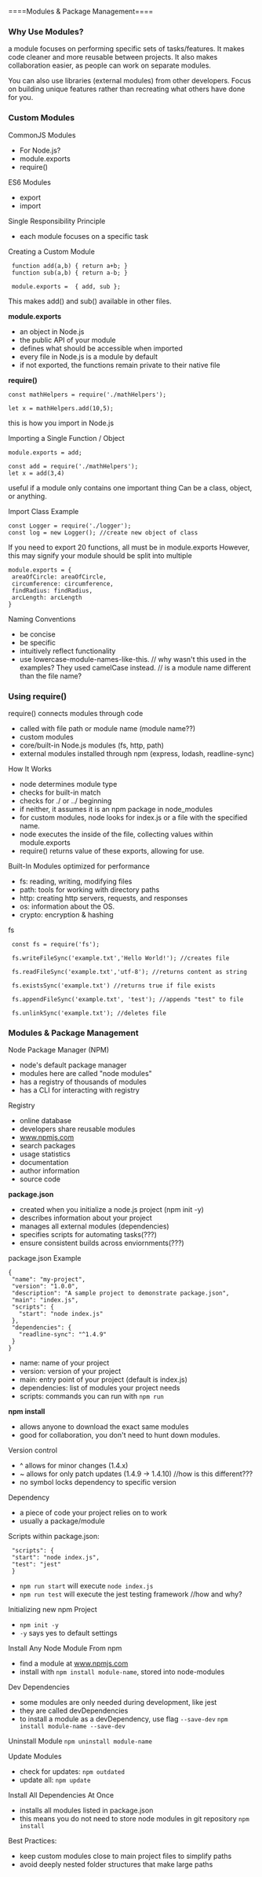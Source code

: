 ====Modules & Package Management====

### Why Use Modules?

a module focuses on performing specific sets of tasks/features.
It makes code cleaner and more reusable between projects.
It also makes collaboration easier, as people can work on separate modules.

You can also use libraries (external modules) from other developers.
Focus on building unique features rather than recreating what others have done for you.



### Custom Modules

CommonJS Modules
- For Node.js?
- module.exports
- require()

ES6 Modules
- export
- import

Single Responsibility Principle
- each module focuses on a specific task

Creating a Custom Module
```
 function add(a,b) { return a+b; }
 function sub(a,b) { return a-b; }
 
 module.exports =  { add, sub };
```
This makes add() and sub() available in other files.


**module.exports**
- an object in Node.js
- the public API of your module
- defines what should be accessible when imported
- every file in Node.js is a module by default
- if not exported, the functions remain private to their native file


**require()**
```
const mathHelpers = require('./mathHelpers');

let x = mathHelpers.add(10,5);
```
this is how you import in Node.js


Importing a Single Function / Object
```
module.exports = add;
```

```
const add = require('./mathHelpers');
let x = add(3,4)
```
useful if a module only contains one important thing
Can be a class, object, or anything.


Import Class Example
```
const Logger = require('./logger');
const log = new Logger(); //create new object of class
```

If you need to export 20 functions, all must be in module.exports
However, this may signify your module should be split into multiple
```
module.exports = {
 areaOfCircle: areaOfCircle,
 circumference: circumference,
 findRadius: findRadius,
 arcLength: arcLength
}
```

Naming Conventions
- be concise
- be specific
- intuitively reflect functionality
- use lowercase-module-names-like-this.
// why wasn't this used in the examples? They used camelCase instead.
// is a module name different than the file name?



### Using require()

require() connects modules through code
- called with file path or module name (module name??)
- custom modules
- core/built-in Node.js modules (fs, http, path)
- external modules installed through npm (express, lodash, readline-sync)

How It Works
- node determines module type
 - checks for built-in match
 - checks for ./ or ../ beginning
 - if neither, it assumes it is an npm package in node_modules
- for custom modules, node looks for index.js or a file with the specified name.
- node executes the inside of the file, collecting values within module.exports
- require() returns value of these exports, allowing for use.

Built-In Modules
optimized for performance
- fs: reading, writing, modifying files
- path: tools for working with directory paths
- http: creating http servers, requests, and responses
- os: information about the OS.
- crypto: encryption & hashing

fs
```
 const fs = require('fs');
 
 fs.writeFileSync('example.txt','Hello World!'); //creates file

 fs.readFileSync('example.txt','utf-8'); //returns content as string

 fs.existsSync('example.txt') //returns true if file exists

 fs.appendFileSync('example.txt', 'test'); //appends "test" to file

 fs.unlinkSync('example.txt'); //deletes file
```



### Modules & Package Management

Node Package Manager (NPM)
- node's default package manager
- modules here are called "node modules"
- has a registry of thousands of modules
- has a CLI for interacting with registry

Registry
- online database
- developers share reusable modules
- www.npmjs.com
 - search packages
 - usage statistics
 - documentation
 - author information
 - source code

**package.json**
- created when you initialize a node.js project (npm init -y)
- describes information about your project
- manages all external modules (dependencies)
- specifies scripts for automating tasks(???)
- ensure consistent builds across enviornments(???)

package.json Example
```
{
 "name": "my-project",
 "version": "1.0.0",
 "description": "A sample project to demonstrate package.json",
 "main": "index.js",
 "scripts": {
   "start": "node index.js"
 },
 "dependencies": {
   "readline-sync": "^1.4.9"
 }
}
```
- name: name of your project
- version: version of your project
- main: entry point of your project (default is index.js)
- dependencies: list of modules your project needs
- scripts: commands you can run with `npm run`

**npm install**
- allows anyone to download the exact same modules
- good for collaboration, you don't need to hunt down modules.

Version control
- ^ allows for minor changes (1.4.x)
- ~ allows for only patch updates (1.4.9 -> 1.4.10) //how is this different???
- no symbol locks dependency to specific version

Dependency
- a piece of code your project relies on to work
- usually a package/module

Scripts
within package.json:
```
 "scripts": {
 "start": "node index.js",
 "test": "jest"
 }
```
- `npm run start` will execute `node index.js`
- `npm run test` will execute the jest testing framework //how and why?

Initializing new npm Project
- `npm init -y`
- `-y` says yes to default settings

Install Any Node Module From npm
- find a module at www.npmjs.com
- install with `npm install module-name`, stored into node-modules

Dev Dependencies
- some modules are only needed during development, like jest
- they are called devDependencies
- to install a module as a devDependency, use flag `--save-dev`
`npm install module-name --save-dev`

Uninstall Module
`npm uninstall module-name`

Update Modules
- check for updates: `npm outdated`
- update all: `npm update`

Install All Dependencies At Once
- installs all modules listed in package.json
- this means you do not need to store node modules in git repository
`npm install`

Best Practices:
- keep custom modules close to main project files to simplify paths
- avoid deeply nested folder structures that make large paths